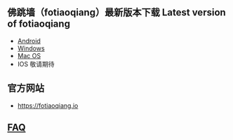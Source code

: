 
## 佛跳墙（fotiaoqiang）最新版本下载 Latest version of fotiaoqiang</a>
- <a href="https://github.com/getfotiaoqiang/download/releases/download/V2.2.4/v224_fotiaoqiang-v2.2.4.apk"> Android </a>
- <a href="https://github.com/getfotiaoqiang/download/releases/download/V2.2.3/fotiaoqiang-2.2.3-Setup.exe"> Windows </a>
- <a href="https://github.com/getfotiaoqiang/download/releases/download/V2.2.3/fotiaoqiang_darwin_amd64_install.dmg"> Mac OS </a>
- IOS 敬请期待

## 官方网站
- https://fotiaoqiang.io


## <a href="https://github.com/getfotiaoqiang/fotiaoqiang/wiki/FAQ">FAQ</a>
